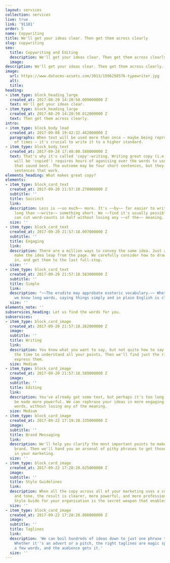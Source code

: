 ```yaml
---
layout: services
collection: services
live: true
link: '91181'
order: 5
name: Copywriting
title: We'll get your ideas clear. Then get them across clearly
slug: copywriting
seo:
  title: Copywriting and Editing
  description: We'll get your ideas clear. Then get them across clearly.
  image: 
description: We'll get your ideas clear. Then get them across clearly.
image:
  url: https://www.datocms-assets.com/3013/1506258576-typewriter.jpg
  alt: 
  title: 
heading:
- item_type: block_heading_large
  created_at: 2017-08-29 14:20:50.009000000 Z
  text: We'll get your ideas clear.
- item_type: block_heading_large
  created_at: 2017-08-29 14:20:50.012000000 Z
  text: Then get them across clearly.
intro:
- item_type: block_body_lead
  created_at: 2017-09-08 19:42:32.462000000 Z
  paragraphs: When text will be used more than once – maybe being reproduced thousands
    of times – it's crucial to write it to a higher standard.
- item_type: block_body_text
  created_at: 2017-09-24 17:48:00.588000000 Z
  text: That's why it's called 'copy'-writing. Writing great copy (i.e. the text that
    will be 'copied') requires hours of agonising over the words to use and the phrases
    that sound best. The outcome may be four short sentences, but they'll be the four
    sentences that work.
elements_heading: What makes great copy?
elements:
- item_type: block_card_text
  created_at: 2017-09-20 21:57:18.270000000 Z
  subtitle: ''
  title: Succinct
  link: 
  description: Less is ~~so much~~ more. It's ~~by~~ far easier to write something
    long than ~~write~~ something short. We ~~find it's usually possible that we~~
    can cut word-counts in half without losing any ~~of the~~ meaning.
  size: ''
- item_type: block_card_text
  created_at: 2017-09-20 21:57:18.097000000 Z
  subtitle: ''
  title: Engaging
  link: 
  description: There are a million ways to convey the same idea. Just a few of them
    make the idea leap from the page. We carefully consider how to draw the reader
    in, and get them to the last full-stop.
  size: ''
- item_type: block_card_text
  created_at: 2017-09-20 21:57:18.583000000 Z
  subtitle: ''
  title: Simple
  link: 
  description: "~~The erudite may approbate esoteric vocabulary.~~ Whether or not
    we know long words, saying things simply and in plain English is clearer for everyone."
  size: ''
elements_note: ''
subservices_heading: Let us find the words for you.
subservices:
- item_type: block_card_image
  created_at: 2017-09-20 21:57:18.262000000 Z
  image: 
  subtitle: ''
  title: Writing
  link: 
  description: You know what you want to say, but not quite how to say it. We'll take
    the time to understand all your points. Then we'll find just the right words to
    express them.
  size: Medium
- item_type: block_card_image
  created_at: 2017-09-20 21:57:18.589000000 Z
  image: 
  subtitle: ''
  title: Editing
  link: 
  description: You've already got some text, but perhaps it's too long, or needs to
    be made more powerful. We can rephrase your ideas in more engaging terms, in fewer
    words, without losing any of the meaning.
  size: Medium
- item_type: block_card_image
  created_at: 2017-09-22 17:19:28.335000000 Z
  image: 
  subtitle: ''
  title: Brand Messaging
  link: 
  description: We'll help you clarify the most important points to make about your
    brand. Then we'll hand you an arsenal of pithy phrases to get those points across
    in your marketing.
  size: ''
- item_type: block_card_image
  created_at: 2017-09-22 17:28:20.625000000 Z
  image: 
  subtitle: ''
  title: Style Guidelines
  link: 
  description: When all the copy across all of your marketing uses a consistent style
    and tone, the result is clearer, more powerful, and more professional. A bespoke
    Style Guide for your organisation is the secret weapon that enables this.
  size: ''
- item_type: block_card_image
  created_at: 2017-09-22 17:28:20.808000000 Z
  image: 
  subtitle: ''
  title: Taglines
  link: 
  description: 'We can boil hundreds of ideas down to just one phrase that hits home.
    Whether it''s an advert or a pitch, the right taglines are magic spells: you utter
    a few words, and the audience gets it.'
  size: ''
---
```


